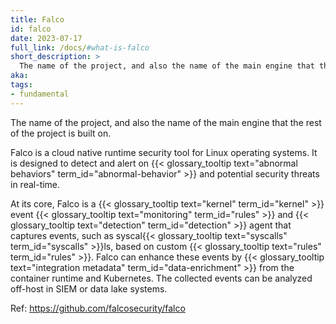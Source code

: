 ```yaml
---
title: Falco
id: falco
date: 2023-07-17
full_link: /docs/#what-is-falco
short_description: >
  The name of the project, and also the name of the main engine that the rest of the project is built on.
aka:
tags:
- fundamental
---
```

The name of the project, and also the name of the main engine that the rest of the project is built on.

<!--more--> 
Falco is a cloud native runtime security tool for Linux operating systems. It is designed to detect and alert on {{< glossary_tooltip text="abnormal behaviors" term_id="abnormal-behavior" >}} and potential security threats in real-time.

At its core, Falco is a {{< glossary_tooltip text="kernel" term_id="kernel" >}} event {{< glossary_tooltip text="monitoring" term_id="rules" >}} and {{< glossary_tooltip text="detection" term_id="detection" >}} agent that captures events, such as syscal{{< glossary_tooltip text="syscalls" term_id="syscalls" >}}ls, based on custom {{< glossary_tooltip text="rules" term_id="rules" >}}. Falco can enhance these events by {{< glossary_tooltip text="integration metadata" term_id="data-enrichment" >}} from the container runtime and Kubernetes. The collected events can be analyzed off-host in SIEM or data lake systems.

Ref: https://github.com/falcosecurity/falco